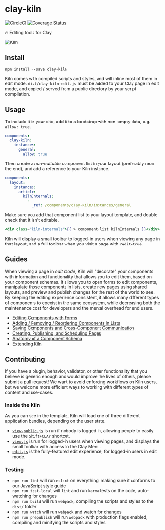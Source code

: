 # clay-kiln

[![CircleCI](https://circleci.com/gh/clay/clay-kiln.svg?style=svg)](https://circleci.com/gh/clay/clay-kiln) [![Coverage Status](https://coveralls.io/repos/nymag/clay-kiln/badge.svg?branch=master&service=github&t=C3xeVy)](https://coveralls.io/github/nymag/clay-kiln?branch=master)

🔥 Editing tools for Clay

![Kiln](http://i.imgur.com/RleQNNh.png?1)

## Install

```
npm install --save clay-kiln
```

Kiln comes with compiled scripts and styles, and will inline most of them in edit mode. `dist/clay-kiln-edit.js` must be added to your Clay page in edit mode, and copied / served from a public directory by your script compilation.

## Usage

To include it in your site, add it to a bootstrap with non-empty data, e.g. `allow: true`.

```yaml
components:
  clay-kiln:
    instances:
      general:
        allow: true
```

Then create a _non-editable_ component list in your layout (preferably near the end), and add a reference to your Kiln instance.

```yaml
components:
  layout:
    instances:
      article:
        kilnInternals:
          -
            _ref: /components/clay-kiln/instances/general
```

Make sure you add that component list to your layout template, and double check that it isn't editable.

```handlebars
<div class="kiln-internals">{{ > component-list kilnInternals }}</div>
```

Kiln will display a small toolbar to logged-in users when viewing any page in that layout, and a full toolbar when you visit a page with `?edit=true`.


## Guides

When viewing a page in _edit mode_, Kiln will "decorate" your components with information and functionality that allows you to edit them, based on your component schemas. It allows you to open forms to edit components, manipulate those components in lists, create new pages using shared layouts, and preview and publish changes for the rest of the world to see. By keeping the editing experience consistent, it allows many different types of components to coexist in the same ecosystem, while decreasing both the maintenance cost for developers and the mental overhead for end users.

* [Editing Components with Forms](https://github.com/clay/clay-kiln/wiki/Editing-Components-with-Forms)
* [Adding / Removing / Reordering Components in Lists](https://github.com/clay/clay-kiln/wiki/Component-Lists-and-Properties)
* [Saving Components and Cross-Component Communication](https://github.com/clay/clay-kiln/wiki/Cross-Component-Communication)
* [Creating, Publishing, and Scheduling Pages](https://github.com/clay/clay-kiln/wiki/Creating,-Publishing,-and-Scheduling-Pages)
* [Anatomy of a Component Schema](https://github.com/clay/clay-kiln/wiki/Anatomy-of-a-Component-Schema)
* [Extending Kiln](https://github.com/clay/clay-kiln/wiki/Kiln-APIs)

## Contributing

If you have a plugin, behavior, validator, or other functionality that you believe is generic enough and would improve the lives of others, please submit a pull request! We want to avoid enforcing workflows on Kiln users, but we welcome more efficient ways to working with different types of content and use-cases.

### Inside the Kiln

As you can see in the template, Kiln will load one of three different application bundles, depending on the user state.

* [`view-public.js`](https://github.com/clay/clay-kiln/blob/master/view-public.js) is run if nobody is logged in, allowing people to easily use the `Shift+CLAY` shortcut.
* [`view.js`](https://github.com/clay/clay-kiln/blob/master/view.js) is run for logged-in users when viewing pages, and displays the small toolbar with access to the Clay Menu.
* [`edit.js`](https://github.com/clay/clay-kiln/blob/master/edit.js) is the fully-featured edit experience, for logged-in users in edit mode.

### Testing

* `npm run lint` will run `eslint` on everything, making sure it conforms to our JavaScript style guide
* `npm run test-local` will `lint` and run `karma` tests on the code, auto-watching for changes
* `npm run build` will run `webpack`, compiling the scripts and styles to the `dist/` folder
* `npm run watch` will run `webpack` and watch for changes
* `npm run prepublish` will run `webpack` with production flags enabled, compiling and minifying the scripts and styles
